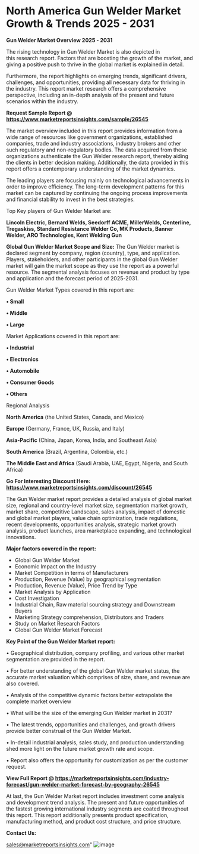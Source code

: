  # North America Gun Welder Market Growth & Trends 2025 - 2031

<Strong> Gun Welder Market Overview 2025 - 2031</strong>

The rising technology in Gun Welder Market is also depicted in this research report. Factors that are boosting the growth of the market, and giving a positive push to thrive in the global market is explained in detail.

Furthermore, the report highlights on emerging trends, significant drivers, challenges, and opportunities, providing all necessary data for thriving in the industry. This report market research offers a comprehensive perspective, including an in-depth analysis of the present and future scenarios within the industry.

<strong>Request Sample Report @ <a href=https://www.marketreportsinsights.com/sample/26545>https://www.marketreportsinsights.com/sample/26545</a></strong>

The market overview included in this report provides information from a wide range of resources like government organizations, established companies, trade and industry associations, industry brokers and other such regulatory and non-regulatory bodies. The data acquired from these organizations authenticate the Gun Welder research report, thereby aiding the clients in better decision making. Additionally, the data provided in this report offers a contemporary understanding of the market dynamics.

The leading players are focusing mainly on technological advancements in order to improve efficiency. The long-term development patterns for this market can be captured by continuing the ongoing process improvements and financial stability to invest in the best strategies.

Top Key players of Gun Welder Market are:

<strong>Lincoln Electric, Bernard Welds, Seedorff ACME, MillerWelds, Centerline, Tregaskiss, Standard Resistance Welder Co, MK Products, Banner Welder, ARO Technologies, Kent Welding Gun</strong>

<strong><b>Global Gun Welder Market Scope and Size:</b></strong>
The Gun Welder market is declared segment by company, region (country), type, and application. Players, stakeholders, and other participants in the global Gun Welder market will gain the market scope as they use the report as a powerful resource. The segmental analysis focuses on revenue and product by type and application and the forecast period of 2025-2031.

Gun Welder Market Types covered in this report are:

<strong>• Small

• Middle

• Large</strong>

Market Applications covered in this report are:

<strong>• Industrial

• Electronics

• Automobile

• Consumer Goods

• Others</strong> 

Regional Analysis

<strong>North America</strong> (the United States, Canada, and Mexico)

<strong>Europe</strong> (Germany, France, UK, Russia, and Italy)

<strong>Asia-Pacific</strong> (China, Japan, Korea, India, and Southeast Asia)

<strong>South America</strong> (Brazil, Argentina, Colombia, etc.)

<strong>The Middle East and Africa</strong> (Saudi Arabia, UAE, Egypt, Nigeria, and South Africa)

<strong>Go For Interesting Discount Here: <a href=https://www.marketreportsinsights.com/discount/26545>https://www.marketreportsinsights.com/discount/26545</a></strong>

The Gun Welder market report provides a detailed analysis of global market size, regional and country-level market size, segmentation market growth, market share, competitive Landscape, sales analysis, impact of domestic and global market players, value chain optimization, trade regulations, recent developments, opportunities analysis, strategic market growth analysis, product launches, area marketplace expanding, and technological innovations.

<strong><b>Major factors covered in the report:</b></strong>
<ul>
  <li>Global Gun Welder Market </li>
  <li>Economic Impact on the Industry</li>
  <li>Market Competition in terms of Manufacturers</li>
  <li>Production, Revenue (Value) by geographical segmentation</li>
  <li>Production, Revenue (Value), Price Trend by Type</li>
  <li>Market Analysis by Application</li>
  <li>Cost Investigation</li>
  <li>Industrial Chain, Raw material sourcing strategy and Downstream Buyers</li>
  <li>Marketing Strategy comprehension, Distributors and Traders</li>
  <li>Study on Market Research Factors</li>
  <li>Global Gun Welder Market Forecast</li>
</ul>

<strong><b>Key Point of the Gun Welder Market report:</b></strong>

• Geographical distribution, company profiling, and various other market segmentation are provided in the report.

• For better understanding of the global Gun Welder market status, the accurate market valuation which comprises of size, share, and revenue are also covered.

• Analysis of the competitive dynamic factors better extrapolate the complete market overview

• What will be the size of the emerging Gun Welder market in 2031?

• The latest trends, opportunities and challenges, and growth drivers provide better construal of the Gun Welder Market.

• In-detail industrial analysis, sales study, and production understanding shed more light on the future market growth rate and scope.

• Report also offers the opportunity for customization as per the customer request.

<strong><b>View Full Report @ <a href=https://marketreportsinsights.com/industry-forecast/gun-welder-market-forecast-by-geography-26545>https://marketreportsinsights.com/industry-forecast/gun-welder-market-forecast-by-geography-26545</a></b></strong>


At last, the Gun Welder Market report includes investment come analysis and development trend analysis. The present and future opportunities of the fastest growing international industry segments are coated throughout this report. This report additionally presents product specification, manufacturing method, and product cost structure, and price structure.

<strong>Contact Us:</strong>

sales@marketreportsinsights.com"
![image](https://github.com/user-attachments/assets/a79e76d9-db26-4d1b-992b-299f37dbb63e)
